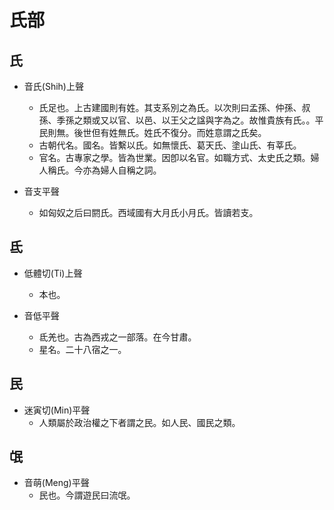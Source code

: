 # 氏部

## 氏

- 音氏(Shih)上聲
    - 氏足也。上古建國則有姓。其支系別之為氏。以次則曰孟孫、仲孫、叔孫、季孫之類或又以官、以邑、以王父之諡與字為之。故惟貴族有氏。。平民則無。後世但有姓無氏。姓氏不復分。而姓意謂之氏矣。
    - 古朝代名。國名。皆繫以氏。如無懷氏、葛天氏、塗山氏、有莘氏。
    - 官名。古專家之學。皆為世業。因卽以名官。如職方式、太史氏之類。婦人稱氏。今亦為婦人自稱之詞。

- 音支平聲
    - 如匈奴之后曰閼氏。西域國有大月氏小月氏。皆讀若支。

## 氐

- 低體切(Ti)上聲
    - 本也。

- 音低平聲
    - 氐羌也。古為西戎之一部落。在今甘肅。
    - 星名。二十八宿之一。

## 民

- 迷寅切(Min)平聲
    - 人類屬於政治權之下者謂之民。如人民、國民之類。

## 氓

- 音萌(Meng)平聲
    - 民也。今謂遊民曰流氓。


